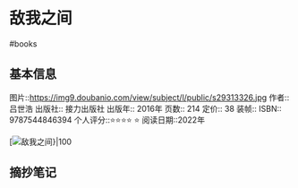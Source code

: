 # 敌我之间
#books 
## 基本信息

图片::https://img9.doubanio.com/view/subject/l/public/s29313326.jpg
作者:: 吕世浩
出版社:: 接力出版社
出版年:: 2016年
页数:: 214
定价:: 38
装帧:: 
ISBN:: 9787544846394
个人评分::⭐⭐⭐⭐ ⭐
阅读日期::2022年

 [![敌我之间}|100](https://img9.doubanio.com/view/subject/l/public/s29313326.jpg )

## 摘抄笔记
